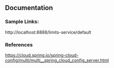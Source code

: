 

## Documentation

### Sample Links:
http://localhost:8888/limits-service/default

### References
https://cloud.spring.io/spring-cloud-config/multi/multi__spring_cloud_config_server.html